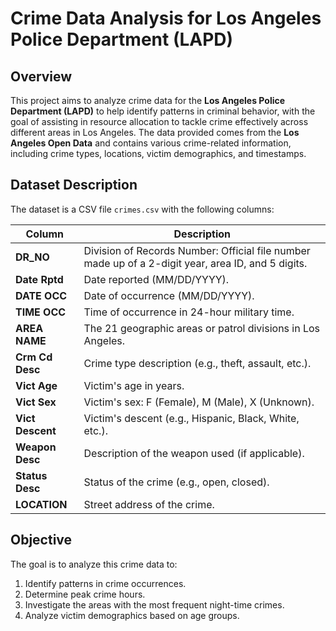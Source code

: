 # Crime Data Analysis for Los Angeles Police Department (LAPD)

## Overview
This project aims to analyze crime data for the **Los Angeles Police Department (LAPD)** to help identify patterns in criminal behavior, with the goal of assisting in resource allocation to tackle crime effectively across different areas in Los Angeles. The data provided comes from the **Los Angeles Open Data** and contains various crime-related information, including crime types, locations, victim demographics, and timestamps.

## Dataset Description

The dataset is a CSV file `crimes.csv` with the following columns:

| Column         | Description |
|----------------|-------------|
| **DR_NO**      | Division of Records Number: Official file number made up of a 2-digit year, area ID, and 5 digits. |
| **Date Rptd**  | Date reported (MM/DD/YYYY). |
| **DATE OCC**   | Date of occurrence (MM/DD/YYYY). |
| **TIME OCC**   | Time of occurrence in 24-hour military time. |
| **AREA NAME**  | The 21 geographic areas or patrol divisions in Los Angeles. |
| **Crm Cd Desc**| Crime type description (e.g., theft, assault, etc.). |
| **Vict Age**   | Victim's age in years. |
| **Vict Sex**   | Victim's sex: F (Female), M (Male), X (Unknown). |
| **Vict Descent**| Victim's descent (e.g., Hispanic, Black, White, etc.). |
| **Weapon Desc**| Description of the weapon used (if applicable). |
| **Status Desc**| Status of the crime (e.g., open, closed). |
| **LOCATION**   | Street address of the crime. |

## Objective
The goal is to analyze this crime data to:
1. Identify patterns in crime occurrences.
2. Determine peak crime hours.
3. Investigate the areas with the most frequent night-time crimes.
4. Analyze victim demographics based on age groups.


